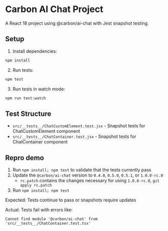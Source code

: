 # Carbon AI Chat Project

A React 18 project using @carbon/ai-chat with Jest snapshot testing.

## Setup

1. Install dependencies:
```bash
npm install
```

2. Run tests:
```bash
npm test
```

3. Run tests in watch mode:
```bash
npm run test:watch
```

## Test Structure

- `src/__tests__/ChatCustomElement.test.jsx` - Snapshot tests for ChatCustomElement component
- `src/__tests__/ChatContainer.test.jsx` - Snapshot tests for ChatContainer component

## Repro demo

1. Run `npm install; npm test` to validate that the tests currently pass
2. Update the `@carbon/ai-chat` version to `0.4.0`, `0.5.0`, `0.5.1`, or `1.0.0-rc.0`
   - `rc.patch` contains the changes necessary for using `1.0.0-rc.0`, `git apply rc.patch`
3. Run `npm install; npm test`

Expected: Tests continue to pass or snapshots require updates

Actual: Tests fail with errors like:
```
Cannot find module '@carbon/ai-chat' from 'src/__tests__/ChatContainer.test.tsx'
```
